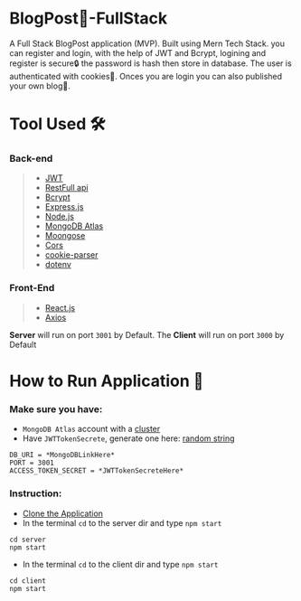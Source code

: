 # BlogPost📝-FullStack
A Full Stack BlogPost application (MVP). Built using Mern Tech Stack. you can register and login, with the help of JWT and Bcrypt, logining and register is secure🔒 the password is hash then store in database. The user is authenticated with cookies🍪. Onces you are login you can also published your own blog📰.

# Tool Used 🛠️
### Back-end
> - [JWT](https://jwt.io/)
> - [RestFull api](https://restfulapi.net/)
> - [Bcrypt](https://www.npmjs.com/package/bcrypt)
> - [Express.js](https://expressjs.com/)
> - [Node.js](https://nodejs.org/en)
> - [MongoDB Atlas](https://www.mongodb.com/atlas/database)
> - [Moongose](https://mongoosejs.com/docs/guides.html)
> - [Cors](https://auth0.com/blog/cors-tutorial-a-guide-to-cross-origin-resource-sharing/)
> - [cookie-parser](https://www.npmjs.com/package/cookie-parser)
> - [dotenv](https://www.npmjs.com/package/dotenv)
### Front-End
> - [React.js](https://react.dev/)
> - [Axios](https://www.npmjs.com/package/axios)

**Server** will run on port `3001` by Default. The **Client** will run on port `3000` by Default

# How to Run Application 🏃
### Make sure you have: 
- `MongoDB Atlas` account with a [cluster](https://www.mongodb.com/basics/clusters/mongodb-cluster-setup)
- Have `JWTTokenSecrete`, generate one here: [random string](https://www.javainuse.com/jwtgenerator)
```.env
DB_URI = *MongoDBLinkHere*
PORT = 3001
ACCESS_TOKEN_SECRET = *JWTTokenSecreteHere*
```

### Instruction:
* [Clone the Application](https://docs.github.com/en/repositories/creating-and-managing-repositories/cloning-a-repository)
* In the terminal `cd` to the server dir and type `npm start`
```shell
cd server
npm start
```
* In the terminal `cd` to the client dir and type `npm start`
```shell
cd client
npm start
```
